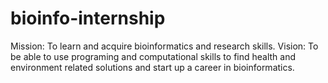 # bioinfo-internship
Mission: To learn and acquire bioinformatics and research skills. 
Vision: To be able to use programing and computational skills to find health and environment related solutions and start up a career in bioinformatics. 

